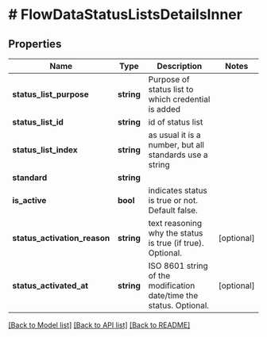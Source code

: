 # # FlowDataStatusListsDetailsInner

## Properties

| Name                         | Type       | Description                                                         | Notes      |
| ---------------------------- | ---------- | ------------------------------------------------------------------- | ---------- |
| **status_list_purpose**      | **string** | Purpose of status list to which credential is added                 |
| **status_list_id**           | **string** | id of status list                                                   |
| **status_list_index**        | **string** | as usual it is a number, but all standards use a string             |
| **standard**                 | **string** |                                                                     |
| **is_active**                | **bool**   | indicates status is true or not. Default false.                     |
| **status_activation_reason** | **string** | text reasoning why the status is true (if true). Optional.          | [optional] |
| **status_activated_at**      | **string** | ISO 8601 string of the modification date/time the status. Optional. | [optional] |

[[Back to Model list]](../../README.md#models) [[Back to API list]](../../README.md#endpoints) [[Back to README]](../../README.md)

